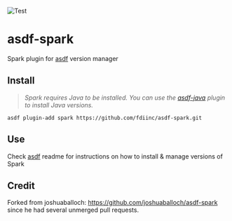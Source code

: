 ![Test](https://github.com/fdiinc/asdf-spark/actions/workflows/test.yml/badge.svg)

# asdf-spark

Spark plugin for [asdf](https://github.com/asdf-vm/asdf) version manager

## Install

> *Spark requires Java to be installed. You can use the [asdf-java](https://github.com/skotchpine/asdf-java) plugin to install Java versions.*

```
asdf plugin-add spark https://github.com/fdiinc/asdf-spark.git
```

## Use

Check [asdf](https://github.com/asdf-vm/asdf) readme for instructions on how to install & manage versions of Spark

## Credit

Forked from joshuaballoch: https://github.com/joshuaballoch/asdf-spark since he had several unmerged pull requests.
